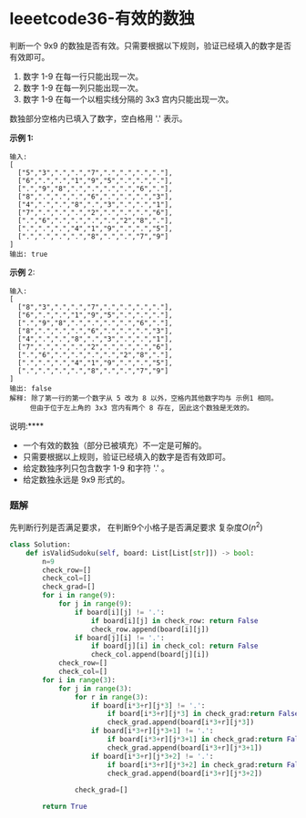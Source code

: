 # leeetcode36-有效的数独

判断一个 9x9 的数独是否有效。只需要根据以下规则，验证已经填入的数字是否有效即可。

   1. 数字 1-9 在每一行只能出现一次。
   2. 数字 1-9 在每一列只能出现一次。
   3. 数字 1-9 在每一个以粗实线分隔的 3x3 宫内只能出现一次。

数独部分空格内已填入了数字，空白格用 '.' 表示。

**示例 1:**
```
输入:
[
  ["5","3",".",".","7",".",".",".","."],
  ["6",".",".","1","9","5",".",".","."],
  [".","9","8",".",".",".",".","6","."],
  ["8",".",".",".","6",".",".",".","3"],
  ["4",".",".","8",".","3",".",".","1"],
  ["7",".",".",".","2",".",".",".","6"],
  [".","6",".",".",".",".","2","8","."],
  [".",".",".","4","1","9",".",".","5"],
  [".",".",".",".","8",".",".","7","9"]
]
输出: true
```
**示例** 2:
```
输入:
[
  ["8","3",".",".","7",".",".",".","."],
  ["6",".",".","1","9","5",".",".","."],
  [".","9","8",".",".",".",".","6","."],
  ["8",".",".",".","6",".",".",".","3"],
  ["4",".",".","8",".","3",".",".","1"],
  ["7",".",".",".","2",".",".",".","6"],
  [".","6",".",".",".",".","2","8","."],
  [".",".",".","4","1","9",".",".","5"],
  [".",".",".",".","8",".",".","7","9"]
]
输出: false
解释: 除了第一行的第一个数字从 5 改为 8 以外，空格内其他数字均与 示例1 相同。
     但由于位于左上角的 3x3 宫内有两个 8 存在, 因此这个数独是无效的。
```

说明:****

  - 一个有效的数独（部分已被填充）不一定是可解的。
  - 只需要根据以上规则，验证已经填入的数字是否有效即可。
  - 给定数独序列只包含数字 1-9 和字符 '.' 。
  - 给定数独永远是 9x9 形式的。

### 题解

先判断行列是否满足要求，
在判断9个小格子是否满足要求
复杂度$O(n^2)$

``` Python
class Solution:
    def isValidSudoku(self, board: List[List[str]]) -> bool:
        n=9
        check_row=[]
        check_col=[]
        check_grad=[]
        for i in range(9):
            for j in range(9):
                if board[i][j] != '.': 
                    if board[i][j] in check_row: return False
                    check_row.append(board[i][j])
                if board[j][i] != '.':
                    if board[j][i] in check_col: return False
                    check_col.append(board[j][i])
            check_row=[]
            check_col=[]
        for i in range(3):
            for j in range(3):
                for r in range(3):
                    if board[i*3+r][j*3] != '.':
                        if board[i*3+r][j*3] in check_grad:return False
                        check_grad.append(board[i*3+r][j*3])
                    if board[i*3+r][j*3+1] != '.':
                        if board[i*3+r][j*3+1] in check_grad:return False
                        check_grad.append(board[i*3+r][j*3+1])
                    if board[i*3+r][j*3+2] != '.':
                        if board[i*3+r][j*3+2] in check_grad:return False
                        check_grad.append(board[i*3+r][j*3+2])
                    
                check_grad=[]

        return True
```